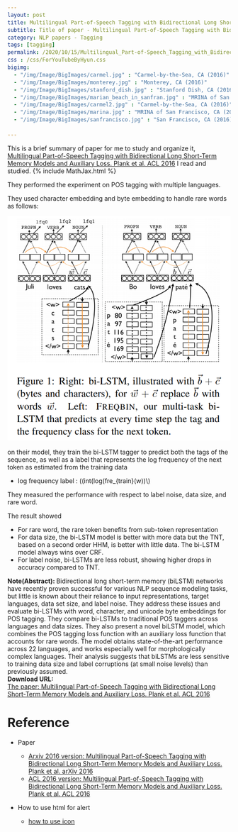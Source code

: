 ```yaml
---
layout: post
title: Multilingual Part-of-Speech Tagging with Bidirectional Long Short-Term Memory Models and Auxiliary Loss
subtitle: Title of paper - Multilingual Part-of-Speech Tagging with Bidirectional Long Short-Term Memory Models and Auxiliary Loss
category: NLP papers - Tagging
tags: [tagging]
permalink: /2020/10/15/Multilingual_Part-of-Speech_Tagging_with_Bidirectional_Long_Short-Term_Memory_Models_and_Auxiliary_Loss/
css : /css/ForYouTubeByHyun.css
bigimg: 
  - "/img/Image/BigImages/carmel.jpg" : "Carmel-by-the-Sea, CA (2016)"
  - "/img/Image/BigImages/monterey.jpg" : "Monterey, CA (2016)"
  - "/img/Image/BigImages/stanford_dish.jpg" : "Stanford Dish, CA (2016)"
  - "/img/Image/BigImages/marian_beach_in_sanfran.jpg" : "MRINA of San Francisco, CA (2016)"
  - "/img/Image/BigImages/carmel2.jpg" : "Carmel-by-the-Sea, CA (2016)"
  - "/img/Image/BigImages/marina.jpg" : "MRINA of San Francisco, CA (2016)"
  - "/img/Image/BigImages/sanfrancisco.jpg" : "San Francisco, CA (2016)"
  
---
```


This is a brief summary of paper for me to study and organize it, [Multilingual Part-of-Speech Tagging with Bidirectional Long Short-Term Memory Models and Auxiliary Loss. Plank et al. ACL 2016](https://www.aclweb.org/anthology/P16-2067/) I read and studied. 
{% include MathJax.html %}


They performed the experiment on POS tagging with multiple languages. 

They used character embedding and byte embedding to handle rare words as follows:

![Plank et al. ACL 2016](/img/Image/NaturalLanguageProcessing/NLPLabs/Paper_Investigation/Tagging/2020-10-15-Multilingual_Part-of-Speech_Tagging_with_Bidirectional_Long_Short-Term_Memory_Models_and_Auxiliary_Loss/pos_bi_lstm_wih_fre.PNG)

on their model, they train the bi-LSTM tagger to predict both the tags of the sequence, as well as a label that represents the log frequency of the next token as estimated from the training data

- log frequency label : \((int(log(fre_{train}(w))\\)

They measured the performance with respect to label noise, data size, and rare word. 

The result showed

- For rare word, the rare token benefits from sub-token representation
- For data size, the bi-LSTM model is better with more data but the TNT, based on a second order HHM, is better with little data. The bi-LSTM model always wins over CRF.
- For label noise, bi-LSTMs are less robust, showing higher drops in accuracy compared to TNT.


<div class="alert alert-info" role="alert"><i class="fa fa-info-circle"></i> <b>Note(Abstract): </b>
Bidirectional long short-term memory (biLSTM) networks have recently proven successful for various NLP sequence modeling tasks, but little is known about their reliance to input representations, target languages, data set size, and label noise. They address these issues and evaluate bi-LSTMs with word, character, and unicode byte embeddings for POS tagging. They compare bi-LSTMs to traditional POS taggers across languages and data sizes. They also present a novel biLSTM model, which combines the POS tagging loss function with an auxiliary loss function that accounts for rare words. The model obtains state-of-the-art performance across 22 languages, and works especially well for morphologically complex languages. Their analysis suggests that biLSTMs are less sensitive to training data size and label corruptions (at small noise levels) than previously assumed.
</div>
    
<div class="alert alert-success" role="alert"><i class="fa fa-paperclip fa-lg"></i> <b>Download URL: </b><br>
  <a href="https://www.aclweb.org/anthology/P16-2067/">The paper: Multilingual Part-of-Speech Tagging with Bidirectional Long Short-Term Memory Models and Auxiliary Loss. Plank et al. ACL 2016</a>
</div>

# Reference 

- Paper 
   - [Arxiv 2016 version: Multilingual Part-of-Speech Tagging with Bidirectional Long Short-Term Memory Models and Auxiliary Loss. Plank et al. arXiv 2016](https://arxiv.org/abs/1604.05529)
   - [ACL 2016 version: Multilingual Part-of-Speech Tagging with Bidirectional Long Short-Term Memory Models and Auxiliary Loss. Plank et al. ACL 2016](https://www.aclweb.org/anthology/P16-2067/)
  
- How to use html for alert
  - [how to use icon](http://idratherbewriting.com/documentation-theme-jekyll/mydoc_icons.html)
    


